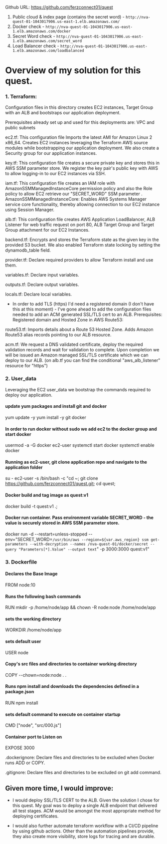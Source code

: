 Github URL: https://github.com/ferzconnect01/quest
1. Public cloud & index page (contains the secret word) -
`http://nva-quest-01-1043017906.us-east-1.elb.amazonaws.com/`
2. Docker check -
`http://nva-quest-01-1043017906.us-east-1.elb.amazonaws.com/docker`
3. Secret Word check -
`http://nva-quest-01-1043017906.us-east-1.elb.amazonaws.com/secret_word`
4. Load Balancer check  -
`http://nva-quest-01-1043017906.us-east-1.elb.amazonaws.com/loadbalanced`


# Overview of my solution for this quest.

### 1. Terraform:
Configuration files in this directory creates EC2 instances, Target Group with an ALB and bootstraps our application deployment.  

Prerequisites already set up and used for this deployments are:
VPC and public subnets

ec2.tf: This configuration file Imports the latest AMI for Amazon Linux 2 x86_64.
Creates EC2 instances leveraging the Terraform AWS source modules while bootstrapping our application deployment. We also create a Security group for our application instances.

key.tf: This configuration file creates a secure private key and stores this in AWS SSM parameter store.
We register the key pair's public key with AWS to allow logging-in to our EC2 instances via SSH.

iam.tf: This configuration file creates an IAM role with AmazonSSMManagedInstanceCore permission policy and also the Role policy to allow EC2 retrieve our "SECRET_WORD" SSM parameter .
AmazonSSMManagedInstanceCore: Enables AWS Systems Manager service core functionality, thereby allowing connection to our EC2 instance using Session Manager.

alb.tf: This configuration file creates AWS Application LoadBalancer, ALB Listener for web traffic request on port 80, ALB Target Group and Target Group attachment for our EC2 Instances.

backend.tf: Encrypts and stores the Terraform state as the given key in the provided S3 bucket. We also enabled Terraform state locking by setting the dynamodb_table field.

provider.tf: Declare required providers to allow Terraform install and use them.

variables.tf: Declare input variables.

outputs.tf: Declare output variables.

locals.tf: Declare local variables.

- In order to add TLS (https) I'd need a registered domain (I don't have this at this moment) - I've gone ahead to add the configuration files needed to add an ACM generated SSL/TLS cert to an ALB.
Prerequisites:
Registered domain and Hosted Zone in AWS Route53:

route53.tf: Imports details about a Route 53 Hosted Zone.
Adds Amazon Route53 alias records pointing to our ALB resource.

acm.tf: We request a DNS validated certificate, deploy the required validation records and wait for validation to complete. Upon completion we will be issued an Amazon managed SSL/TLS certificate which we can deploy to our ALB. (on alb.tf you can find the conditional "aws_alb_listener" resource for "https")

### 2. User_data
Leveraging the EC2 user_data we bootstrap the commands required to deploy our application.

#### update yum packages and install git and docker
yum update -y
yum install -y git docker

#### In order to run docker without sudo we add ec2 to the docker group and start docker
usermod -a -G docker ec2-user
systemctl start docker
systemctl enable docker

#### Running as ec2-user, git clone application repo and navigate to the application folder
su - ec2-user -s /bin/bash -c "cd ~;
git clone https://github.com/ferzconnect01/quest.git;
cd quest;

#### Docker build and tag image as quest:v1
docker build -t quest:v1 .;

#### Docker run container. Pass environment variable SECRET_WORD - the value is securely stored in AWS SSM parameter store.
docker run -d --restart=unless-stopped --env="SECRET_WORD=`/usr/bin/aws --region=${var.aws_region} ssm get-parameters --with-decryption --names /nva-quest-01/docker/secret --query "Parameters[*].Value" --output text`" -p 3000:3000 quest:v1"

### 3. Dockerfile
#### Declares the Base Image
FROM node:10

#### Runs the following bash commands
RUN mkdir -p /home/node/app && chown -R node:node /home/node/app

#### sets the working directory
WORKDIR /home/node/app

#### sets default user
USER node

#### Copy's src files and directories to container working directory
COPY --chown=node:node . .

#### Runs npm install and downloads the dependencies defined in a package.json
RUN npm install

#### sets default command to execute on container startup
CMD ["node", "src/000.js"]

#### Container port to Listen on
EXPOSE 3000

.dockerignore: Declare files and directories to be excluded when Docker runs ADD or COPY.

.gitignore: Declare files and directories to be excluded on git add command.

## Given more time, I would improve:
- I would deploy SSL/TLS CERT to the ALB. Given the solution I chose for this quest. My goal was to deploy a single ALB endpoint that delivered all test stages. ACM would be amongst the most appropriate method for deploying certificates.

- I would also further automate terraform workflow with a CI/CD pipeline by using github actions. Other than the automation pipelines provide, they also create more visibility, store logs for tracing and are durable.

